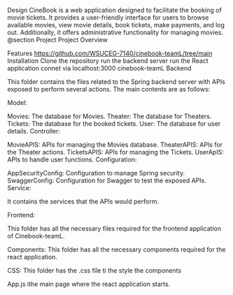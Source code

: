 Design
CineBook is a web application designed to facilitate the booking of movie tickets. It provides a user-friendly interface for users to browse available movies, view movie details, book tickets, make payments, and log out. Additionally, it offers administrative functionality for managing movies.
@section Project Project Overview


Features
https://github.com/WSUCEG-7140/cinebook-teamL/tree/main
Installation
Clone the repository
run the backend server
run the React application
connet via localhost:3000
cinebook-teamL Backend

This folder contains the files related to the Spring backend server with APIs exposed to perform several actions. The main contents are as follows:

Model:

Movies: The database for Movies.
Theater: The database for Theaters.
Tickets: The database for the booked tickets.
User: The database for user details.
Controller:

MovieAPIS: APIs for managing the Movies database.
TheaterAPIS: APIs for the Theater actions.
TicketsAPIS: APIs for managing the Tickets.
UserApIS: APIs to handle user functions.
Configuration:

AppSecurityConfig: Configuration to manage Spring security.
SwaggerConfig: Configuration for Swagger to test the exposed APIs.
Service:

It contains the services that the APIs would perform.


Frontend:

This folder has all the necessary files required for the frontend application of Cinebook-teamL.

Components: This folder has all the necessary components required for the react application.

CSS: This folder has the .css file ti the style the components

App.js ithe main page where the react application starts.
